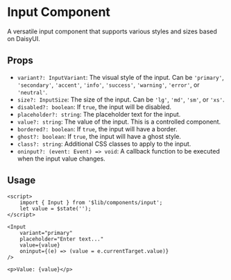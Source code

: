 # Input Component

A versatile input component that supports various styles and sizes based on DaisyUI.

## Props

- `variant?: InputVariant`: The visual style of the input. Can be `'primary'`, `'secondary'`, `'accent'`, `'info'`, `'success'`, `'warning'`, `'error'`, or `'neutral'`.
- `size?: InputSize`: The size of the input. Can be `'lg'`, `'md'`, `'sm'`, or `'xs'`.
- `disabled?: boolean`: If `true`, the input will be disabled.
- `placeholder?: string`: The placeholder text for the input.
- `value?: string`: The value of the input. This is a controlled component.
- `bordered?: boolean`: If `true`, the input will have a border.
- `ghost?: boolean`: If `true`, the input will have a ghost style.
- `class?: string`: Additional CSS classes to apply to the input.
- `oninput?: (event: Event) => void`: A callback function to be executed when the input value changes.

## Usage

```svelte
<script>
	import { Input } from '$lib/components/input';
	let value = $state('');
</script>

<Input
	variant="primary"
	placeholder="Enter text..."
	value={value}
	oninput={(e) => (value = e.currentTarget.value)}
/>

<p>Value: {value}</p>
```
